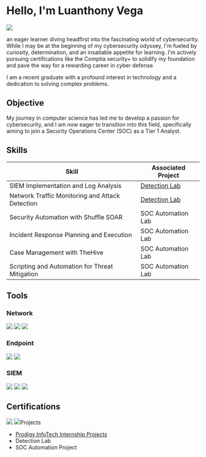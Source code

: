 # Hello, I'm Luanthony Vega
<a href="https://www.linkedin.com/in/luanthony-vega/"><img src="https://img.shields.io/badge/-LinkedIn-0072b1?&style=for-the-badge&logo=linkedin&logoColor=white" /></a>

an eager learner diving headfirst into the fascinating world of cybersecurity. While I may be at the beginning of my cybersecurity odyssey, I'm fueled by curiosity, determination, and an insatiable appetite for learning. I'm actively pursuing certifications like the Comptia security+ to solidify my foundation and pave the way for a rewarding career in cyber defense

I am a recent graduate with a profound interest in technology and a dedication to solving complex problems.

## Objective

My journey in computer science has led me to develop a passion for cybersecurity, and I am now eager to transition into this field, specifically aiming to join a Security Operations Center (SOC) as a Tier 1 Analyst.

## Skills

| Skill                                         | Associated Project         |
|-----------------------------------------------|----------------------------|
| SIEM Implementation and Log Analysis          | <a href="https://google.com">Detection Lab</a>|
| Network Traffic Monitoring and Attack Detection | <a href="https://google.com">Detection Lab</a>|
| Security Automation with Shuffle SOAR         | SOC Automation Lab|
| Incident Response Planning and Execution      | SOC Automation Lab|
| Case Management with TheHive                  | SOC Automation Lab|
| Scripting and Automation for Threat Mitigation | SOC Automation Lab|

## Tools

### Network
<div>
    <img src="https://img.shields.io/badge/-Wireshark-1679A7?&style=for-the-badge&logo=Wireshark&logoColor=white" />
    <img src="https://img.shields.io/badge/-Suricata-EF3B2D?&style=for-the-badge&logo=Suricata&logoColor=white" />
    <img src="https://img.shields.io/badge/-Zeek-777BB4?&style=for-the-badge&logo=Zeek&logoColor=white" />
</div>

### Endpoint
<div>
    <img src="https://img.shields.io/badge/-Microsoft_Defender_for_Endpoint-00A4EF?&style=for-the-badge&logo=Microsoft&logoColor=white" />
    <img src="https://img.shields.io/badge/-Velociraptor-4B275F?&style=for-the-badge&logo=Velociraptor&logoColor=white" />
</div>

### SIEM
<div>
    <img src="https://img.shields.io/badge/-Microsoft_Sentinel-0078D4?&style=for-the-badge&logo=Microsoft&logoColor=white" />
    <img src="https://img.shields.io/badge/-Splunk-000000?&style=for-the-badge&logo=Splunk&logoColor=white" />
    <img src="https://img.shields.io/badge/-Elastic-005571?&style=for-the-badge&logo=Elastic&logoColor=white" />
</div>

## Certifications
<div>
<img src="https://img.shields.io/badge/-Security%2B-FF0000?&style=for-the-badge&logo=CompTIA&logoColor=white" />
<img src="[
](https://www.google.com/url?sa=i&url=https%3A%2F%2Fwww.credly.com%2Forg%2Fgoogle-cloud%2Fbadge%2Fgoogle-cloud-cybersecurity-certificate&psig=AOvVaw0QJblRfNFkXoswCN6H1Y-n&ust=1723216458888000&source=images&cd=vfe&opi=89978449&ved=0CBEQjRxqFwoTCPj-0NnX5YcDFQAAAAAdAAAAABAE) />
</div>

## Projects
- <a href="https://github.com/Luvega1/Prodigy_InfoTech_projects">Prodigy InfoTech Internship Projects</a>
- Detection Lab
- SOC Automation Project
